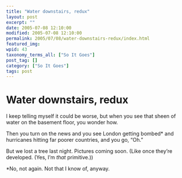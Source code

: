 ```yaml
---
title: "Water downstairs, redux"
layout: post
excerpt: ""
date: 2005-07-08 12:10:00
modified: 2005-07-08 12:10:00
permalink: 2005/07/08/water-downstairs-redux/index.html
featured_img: 
wpid: 43
taxonomy_terms_all: ["So It Goes"]
post_tag: []
category: ["So It Goes"]
tags: post
---
```


# Water downstairs, redux

I keep telling myself it could be worse, but when you see that sheen of water on the basement floor, you wonder how.

Then you turn on the news and you see London getting bombed\* and hurricanes hitting far poorer countries, and you go, “Oh.”

But we lost a tree last night. Pictures coming soon. (Like once they’re developed. (Yes, I’m *that* primitive.))

\*No, not again. Not that I know of, anyway.